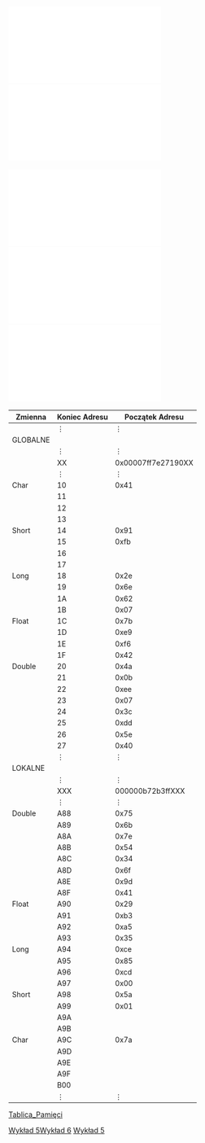 ![Laboratorium 4_2021](Notatki/Semestr%201/Podstawy%20programowania/Labolatoria/Labolatoria%204/Laboratorium%204_2021.pdf)
![row_kwa](Notatki/Semestr%201/Podstawy%20programowania/Labolatoria/Labolatoria%204/row_kwa.cpp)

![Labolatoria4.1a](Notatki/Semestr%201/Podstawy%20programowania/Labolatoria/Labolatoria%204/Labolatoria4.1a.cpp)![Labolatoria4.1b](Notatki/Semestr%201/Podstawy%20programowania/Labolatoria/Labolatoria%204/Labolatoria4.1b.cpp)![Labolatorium 4](Notatki/Semestr%201/Podstawy%20programowania/Labolatoria/Labolatoria%204/Labolatorium%204.cpp)

| Zmienna  | Koniec Adresu | Początek Adresu    |
| -------- | ------------- | ------------------ |
|          | $\vdots$      | $\vdots$           |
| GLOBALNE |               |                    |
|          | $\vdots$      | $\vdots$           |
|          | XX            | 0x00007ff7e27190XX |
|          | $\vdots$      | $\vdots$           |
| Char     | 10            | 0x41               |
|          | 11            |                    |
|          | 12            |                    |
|          | 13            |                    |
| Short    | 14            | 0x91               |
|          | 15            | 0xfb               |
|          | 16            |                    |
|          | 17            |                    |
| Long     | 18            | 0x2e               |
|          | 19            | 0x6e               |
|          | 1A            | 0x62               |
|          | 1B            | 0x07               |
| Float    | 1C            | 0x7b               |
|          | 1D            | 0xe9               |
|          | 1E            | 0xf6               |
|          | 1F            | 0x42               |
| Double   | 20            | 0x4a               |
|          | 21            | 0x0b               |
|          | 22            | 0xee               |
|          | 23            | 0x07               |
|          | 24            | 0x3c               |
|          | 25            | 0xdd               |
|          | 26            | 0x5e               |
|          | 27            | 0x40               |
|          | $\vdots$      | $\vdots$           |
| LOKALNE  |               |                    |
|          | $\vdots$      | $\vdots$           |
|          | XXX           | 000000b72b3ffXXX   |
|          | $\vdots$      | $\vdots$           |
| Double   | A88           | 0x75               |
|          | A89           | 0x6b               |
|          | A8A           | 0x7e               |
|          | A8B           | 0x54               |
|          | A8C           | 0x34               |
|          | A8D           | 0x6f               |
|          | A8E           | 0x9d               |
|          | A8F           | 0x41               |
| Float    | A90           | 0x29               |
|          | A91           | 0xb3               |
|          | A92           | 0xa5               |
|          | A93           | 0x35               |
| Long     | A94           | 0xce               |
|          | A95           | 0x85               |
|          | A96           | 0xcd               |
|          | A97           | 0x00               |
| Short    | A98           | 0x5a               |
|          | A99           | 0x01               |
|          | A9A           |                    |
|          | A9B           |                    |
| Char     | A9C           | 0x7a               |
|          | A9D           |                    |
|          | A9E           |                    |
|          | A9F           |                    |
|          | B00           |                    |
|          | $\vdots$      | $\vdots$           |

[Tablica_Pamięci](Notatki/Semestr%201/Podstawy%20programowania/Labolatoria/Labolatoria%204/Tablica_Pami%C4%99ci.png)

[Wykład 5](Notatki/Semestr%201/Podstawy%20programowania/Wyk%C5%82ady/Wyk%C5%82ad%205/Wyk%C5%82ad%205.md)[Wykład 6](Notatki/Semestr%201/Podstawy%20programowania/Wyk%C5%82ady/Wyk%C5%82ad%206/Wyk%C5%82ad%206.md)
[Wykład 5](Notatki/Semestr%201/Algebra%20liniowa%20z%20geometri%C4%85%20analityczn%C4%85/Wyk%C5%82ady/Wyk%C5%82ad%205/Wyk%C5%82ad%205.md)
